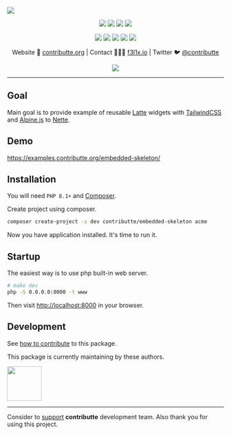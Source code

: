 ![](https://heatbadger.now.sh/github/readme/contributte/embedded-skeleton/)

<p align=center>
  <a href="https://github.com/contributte/embedded-skeleton/actions"><img src="https://badgen.net/github/checks/contributte/embedded-skeleton/master"></a>
  <a href="https://coveralls.io/r/contributte/embedded-skeleton"><img src="https://badgen.net/coveralls/c/github/contributte/embedded-skeleton"></a>
  <a href="https://packagist.org/packages/contributte/embedded-skeleton"><img src="https://badgen.net/packagist/dm/contributte/embedded-skeleton"></a>
  <a href="https://packagist.org/packages/contributte/embedded-skeleton"><img src="https://badgen.net/packagist/v/contributte/embedded-skeleton"></a>
</p>
<p align=center>
  <a href="https://packagist.org/packages/contributte/embedded-skeleton"><img src="https://badgen.net/packagist/php/contributte/embedded-skeleton"></a>
  <a href="https://github.com/contributte/embedded-skeleton"><img src="https://badgen.net/github/license/contributte/embedded-skeleton"></a>
  <a href="https://bit.ly/ctteg"><img src="https://badgen.net/badge/support/gitter/cyan"></a>
  <a href="https://bit.ly/cttfo"><img src="https://badgen.net/badge/support/forum/yellow"></a>
  <a href="https://contributte.org/partners.html"><img src="https://badgen.net/badge/sponsor/donations/F96854"></a>
</p>

<p align=center>
Website 🚀 <a href="https://contributte.org">contributte.org</a> | Contact 👨🏻‍💻 <a href="https://f3l1x.io">f3l1x.io</a> | Twitter 🐦 <a href="https://twitter.com/contributte">@contributte</a>
</p>

<p align=center>
	<img src="https://api.microlink.io?url=https%3A%2F%2Fexamples.contributte.org%2Fembedded-skeleton%2F&overlay.browser=light&screenshot=true&meta=false&embed=screenshot.url"></img>
</p>

-----

## Goal

Main goal is to provide example of reusable [Latte](https://latte.nette.org) widgets with [TailwindCSS](https://tailwindcss.com/) and [Alpine.js](https://alpinejs.dev/) to [Nette](https://nette.org).

## Demo

https://examples.contributte.org/embedded-skeleton/

## Installation

You will need `PHP 8.1+` and [Composer](https://getcomposer.org/).

Create project using composer.

```bash
composer create-project -s dev contributte/embedded-skeleton acme
```

Now you have application installed. It's time to run it.

## Startup

The easiest way is to use php built-in web server.

```bash
# make dev
php -S 0.0.0.0:8000 -t www
```

Then visit [http://localhost:8000](http://localhost:8000) in your browser.

## Development

See [how to contribute](https://contributte.org/contributing.html) to this package.

This package is currently maintaining by these authors.

<a href="https://github.com/f3l1x">
    <img width="80" height="80" src="https://avatars2.githubusercontent.com/u/538058?v=3&s=80">
</a>

-----

Consider to [support](https://contributte.org/partners.html) **contributte** development team. Also thank you for using this project.
